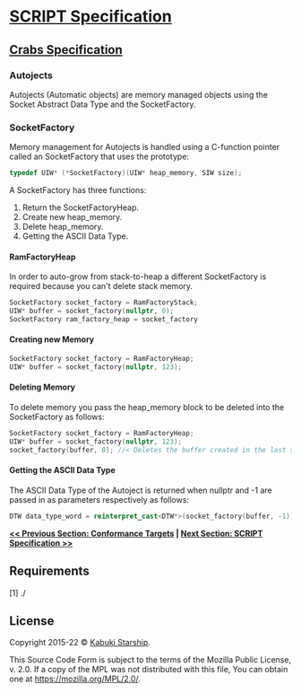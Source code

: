 # [SCRIPT Specification](../../)

## [Crabs Specification](./)

### Autojects

Autojects (Automatic objects) are memory managed objects using the Socket Abstract Data Type and the SocketFactory.

### SocketFactory

Memory management for Autojects is handled using a C-function pointer called an SocketFactory that uses the prototype:

```C++
typedef UIW* (*SocketFactory)(UIW* heap_memory, SIW size);
```

A SocketFactory has three functions:

1. Return the SocketFactoryHeap.
2. Create new heap_memory.
3. Delete heap_memory.
4. Getting the ASCII Data Type.

#### RamFactoryHeap

In order to auto-grow from stack-to-heap a different SocketFactory is required because you can't delete stack memory.

```C++
SocketFactory socket_factory = RamFactoryStack;
UIW* buffer = socket_factory(nullptr, 0);
SocketFactory ram_factory_heap = socket_factory
```

#### Creating new Memory

```C++
SocketFactory socket_factory = RamFactoryHeap;
UIW* buffer = socket_factory(nullptr, 123);
```

#### Deleting Memory

To delete memory you pass the heap_memory block to be deleted into the SocketFactory as follows:

```C++
SocketFactory socket_factory = RamFactoryHeap;
UIW* buffer = socket_factory(nullptr, 123);
socket_factory(buffer, 0); //< Deletes the buffer created in the last step.
```

#### Getting the ASCII Data Type

The ASCII Data Type of the Autoject is returned when nullptr and -1 are passed in as parameters respectively as follows:

```C++
DTW data_type_word = reinterpret_cast<DTW*>(socket_factory(buffer, -1));
```

**[<< Previous Section: Conformance Targets](./ConformanceTargets.md) | [Next Section: SCRIPT Specification >>](./ScriptSpecification.md)**

## Requirements

[1] ./

## License

Copyright 2015-22 © [Kabuki Starship](https://kabukistarship.com).

This Source Code Form is subject to the terms of the Mozilla Public License, v. 2.0. If a copy of the MPL was not distributed with this file, You can obtain one at <https://mozilla.org/MPL/2.0/>.
